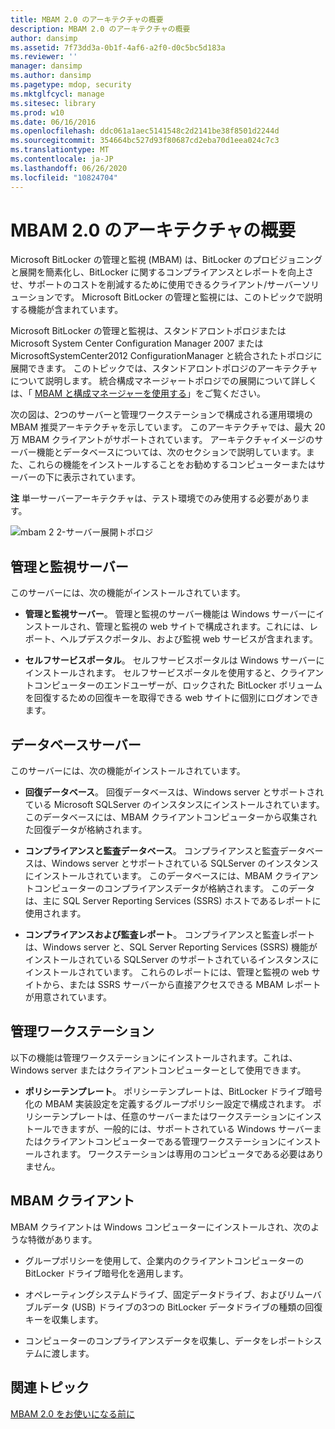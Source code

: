 ```yaml
---
title: MBAM 2.0 のアーキテクチャの概要
description: MBAM 2.0 のアーキテクチャの概要
author: dansimp
ms.assetid: 7f73dd3a-0b1f-4af6-a2f0-d0c5bc5d183a
ms.reviewer: ''
manager: dansimp
ms.author: dansimp
ms.pagetype: mdop, security
ms.mktglfcycl: manage
ms.sitesec: library
ms.prod: w10
ms.date: 06/16/2016
ms.openlocfilehash: ddc061a1aec5141548c2d2141be38f8501d2244d
ms.sourcegitcommit: 354664bc527d93f80687cd2eba70d1eea024c7c3
ms.translationtype: MT
ms.contentlocale: ja-JP
ms.lasthandoff: 06/26/2020
ms.locfileid: "10824704"
---
```

# MBAM 2.0 のアーキテクチャの概要


Microsoft BitLocker の管理と監視 (MBAM) は、BitLocker のプロビジョニングと展開を簡素化し、BitLocker に関するコンプライアンスとレポートを向上させ、サポートのコストを削減するために使用できるクライアント/サーバーソリューションです。 Microsoft BitLocker の管理と監視には、このトピックで説明する機能が含まれています。

Microsoft BitLocker の管理と監視は、スタンドアロントポロジまたは Microsoft System Center Configuration Manager 2007 または MicrosoftSystemCenter2012 ConfigurationManager と統合されたトポロジに展開できます。 このトピックでは、スタンドアロントポロジのアーキテクチャについて説明します。 統合構成マネージャートポロジでの展開について詳しくは、「 [MBAM と構成マネージャーを使用する](using-mbam-with-configuration-manager.md)」をご覧ください。

次の図は、2つのサーバーと管理ワークステーションで構成される運用環境の MBAM 推奨アーキテクチャを示しています。 このアーキテクチャでは、最大 20万 MBAM クライアントがサポートされています。 アーキテクチャイメージのサーバー機能とデータベースについては、次のセクションで説明しています。また、これらの機能をインストールすることをお勧めするコンピューターまたはサーバーの下に表示されています。

**注** 単一サーバーアーキテクチャは、テスト環境でのみ使用する必要があります。

 

![mbam 2 2-サーバー展開トポロジ](images/mbam2-3-servers.gif)

## 管理と監視サーバー


このサーバーには、次の機能がインストールされています。

-   **管理と監視サーバー**。 管理と監視のサーバー機能は Windows サーバーにインストールされ、管理と監視の web サイトで構成されます。これには、レポート、ヘルプデスクポータル、および監視 web サービスが含まれます。

-   **セルフサービスポータル**。 セルフサービスポータルは Windows サーバーにインストールされます。 セルフサービスポータルを使用すると、クライアントコンピューターのエンドユーザーが、ロックされた BitLocker ボリュームを回復するための回復キーを取得できる web サイトに個別にログオンできます。

## データベースサーバー


このサーバーには、次の機能がインストールされています。

-   **回復データベース**。 回復データベースは、Windows server とサポートされている Microsoft SQLServer のインスタンスにインストールされています。 このデータベースには、MBAM クライアントコンピューターから収集された回復データが格納されます。

-   **コンプライアンスと監査データベース**。 コンプライアンスと監査データベースは、Windows server とサポートされている SQLServer のインスタンスにインストールされています。 このデータベースには、MBAM クライアントコンピューターのコンプライアンスデータが格納されます。 このデータは、主に SQL Server Reporting Services (SSRS) ホストであるレポートに使用されます。

-   **コンプライアンスおよび監査レポート**。 コンプライアンスと監査レポートは、Windows server と、SQL Server Reporting Services (SSRS) 機能がインストールされている SQLServer のサポートされているインスタンスにインストールされています。 これらのレポートには、管理と監視の web サイトから、または SSRS サーバーから直接アクセスできる MBAM レポートが用意されています。

## 管理ワークステーション


以下の機能は管理ワークステーションにインストールされます。これは、Windows server またはクライアントコンピューターとして使用できます。

-   **ポリシーテンプレート**。 ポリシーテンプレートは、BitLocker ドライブ暗号化の MBAM 実装設定を定義するグループポリシー設定で構成されます。 ポリシーテンプレートは、任意のサーバーまたはワークステーションにインストールできますが、一般的には、サポートされている Windows サーバーまたはクライアントコンピューターである管理ワークステーションにインストールされます。 ワークステーションは専用のコンピュータである必要はありません。

## <a href="" id="---------mbam-client"></a> MBAM クライアント


MBAM クライアントは Windows コンピューターにインストールされ、次のような特徴があります。

-   グループポリシーを使用して、企業内のクライアントコンピューターの BitLocker ドライブ暗号化を適用します。

-   オペレーティングシステムドライブ、固定データドライブ、およびリムーバブルデータ (USB) ドライブの3つの BitLocker データドライブの種類の回復キーを収集します。

-   コンピューターのコンプライアンスデータを収集し、データをレポートシステムに渡します。

## 関連トピック


[MBAM 2.0 をお使いになる前に](getting-started-with-mbam-20-mbam-2.md)

 

 





